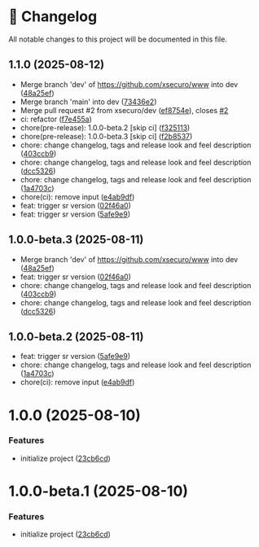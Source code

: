# 📜 Changelog

All notable changes to this project will be documented in this file.



## 1.1.0 (2025-08-12)

* Merge branch 'dev' of https://github.com/xsecuro/www into dev ([48a25ef](https://github.com/xsecuro/www/commit/48a25ef))
* Merge branch 'main' into dev ([73436e2](https://github.com/xsecuro/www/commit/73436e2))
* Merge pull request #2 from xsecuro/dev ([ef8754e](https://github.com/xsecuro/www/commit/ef8754e)), closes [#2](https://github.com/xsecuro/www/issues/2)
* ci: refactor ([f7e455a](https://github.com/xsecuro/www/commit/f7e455a))
* chore(pre-release): 1.0.0-beta.2 [skip ci] ([f325113](https://github.com/xsecuro/www/commit/f325113))
* chore(pre-release): 1.0.0-beta.3 [skip ci] ([f2b8537](https://github.com/xsecuro/www/commit/f2b8537))
* chore: change changelog, tags and release look and feel description ([403ccb9](https://github.com/xsecuro/www/commit/403ccb9))
* chore: change changelog, tags and release look and feel description ([dcc5326](https://github.com/xsecuro/www/commit/dcc5326))
* chore: change changelog, tags and release look and feel description ([1a4703c](https://github.com/xsecuro/www/commit/1a4703c))
* chore(ci): remove input ([e4ab9df](https://github.com/xsecuro/www/commit/e4ab9df))
* feat: trigger sr version ([02f46a0](https://github.com/xsecuro/www/commit/02f46a0))
* feat: trigger sr version ([5afe9e9](https://github.com/xsecuro/www/commit/5afe9e9))

## 1.0.0-beta.3 (2025-08-11)

* Merge branch 'dev' of https://github.com/xsecuro/www into dev ([48a25ef](https://github.com/xsecuro/www/commit/48a25ef))
* feat: trigger sr version ([02f46a0](https://github.com/xsecuro/www/commit/02f46a0))
* chore: change changelog, tags and release look and feel description ([403ccb9](https://github.com/xsecuro/www/commit/403ccb9))
* chore: change changelog, tags and release look and feel description ([dcc5326](https://github.com/xsecuro/www/commit/dcc5326))


## 1.0.0-beta.2 (2025-08-11)

* feat: trigger sr version ([5afe9e9](https://github.com/xsecuro/www/commit/5afe9e9))
* chore: change changelog, tags and release look and feel description ([1a4703c](https://github.com/xsecuro/www/commit/1a4703c))
* chore(ci): remove input ([e4ab9df](https://github.com/xsecuro/www/commit/e4ab9df))


# 1.0.0 (2025-08-10)


### Features

* initialize project ([23cb6cd](https://github.com/xsecuro/www/commit/23cb6cd78d8fa21d99fbf675658b9f6ec75b23e1))

# 1.0.0-beta.1 (2025-08-10)


### Features

* initialize project ([23cb6cd](https://github.com/xsecuro/www/commit/23cb6cd78d8fa21d99fbf675658b9f6ec75b23e1))
